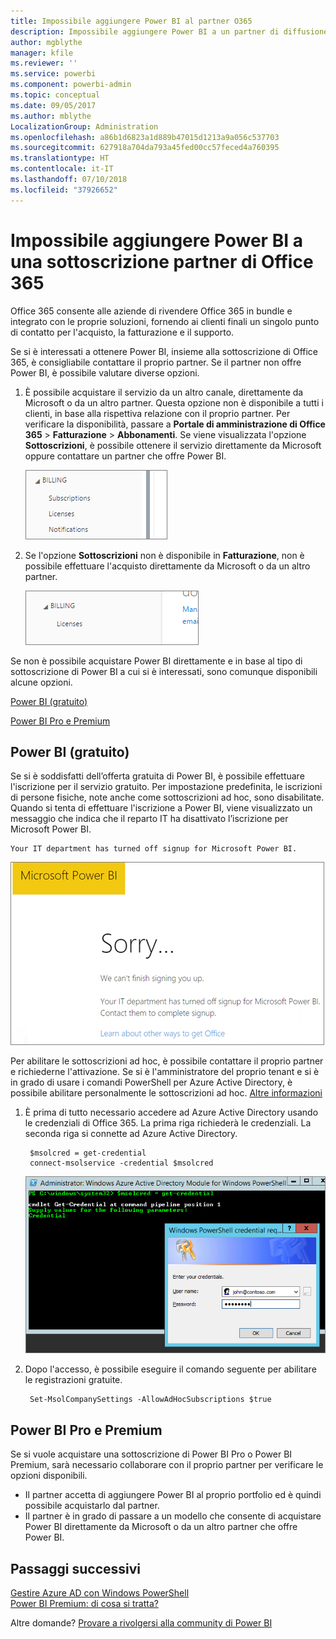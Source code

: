 ```yaml
---
title: Impossibile aggiungere Power BI al partner O365
description: Impossibile aggiungere Power BI a un partner di diffusione di Office 365. Il modello diffuso su diversi canali è un modello di acquisto usato da Office 365.
author: mgblythe
manager: kfile
ms.reviewer: ''
ms.service: powerbi
ms.component: powerbi-admin
ms.topic: conceptual
ms.date: 09/05/2017
ms.author: mblythe
LocalizationGroup: Administration
ms.openlocfilehash: a86b1d6823a1d889b47015d1213a9a056c537703
ms.sourcegitcommit: 627918a704da793a45fed00cc57feced4a760395
ms.translationtype: HT
ms.contentlocale: it-IT
ms.lasthandoff: 07/10/2018
ms.locfileid: "37926652"
---
```

# <a name="unable-to-add-power-bi-to-office-365-partner-subscription"></a>Impossibile aggiungere Power BI a una sottoscrizione partner di Office 365
Office 365 consente alle aziende di rivendere Office 365 in bundle e integrato con le proprie soluzioni, fornendo ai clienti finali un singolo punto di contatto per l'acquisto, la fatturazione e il supporto.

Se si è interessati a ottenere Power BI, insieme alla sottoscrizione di Office 365, è consigliabile contattare il proprio partner. Se il partner non offre Power BI, è possibile valutare diverse opzioni.

1. È possibile acquistare il servizio da un altro canale, direttamente da Microsoft o da un altro partner. Questa opzione non è disponibile a tutti i clienti, in base alla rispettiva relazione con il proprio partner. Per verificare la disponibilità, passare a **Portale di amministrazione di Office 365** > **Fatturazione** > **Abbonamenti**. Se viene visualizzata l'opzione **Sottoscrizioni**, è possibile ottenere il servizio direttamente da Microsoft oppure contattare un partner che offre Power BI.
   
    ![](media/service-admin-syndication-partner/billingsub.png)
2. Se l'opzione **Sottoscrizioni** non è disponibile in **Fatturazione**, non è possibile effettuare l'acquisto direttamente da Microsoft o da un altro partner. 
   
   ![](media/service-admin-syndication-partner/billing.png)

Se non è possibile acquistare Power BI direttamente e in base al tipo di sottoscrizione di Power BI a cui si è interessati, sono comunque disponibili alcune opzioni.

[Power BI (gratuito)](#power-bi-free)

[Power BI Pro e Premium](#power-bi-pro-and-premium)

## <a name="power-bi-free"></a>Power BI (gratuito)
Se si è soddisfatti dell’offerta gratuita di Power BI, è possibile effettuare l'iscrizione per il servizio gratuito. Per impostazione predefinita, le iscrizioni di persone fisiche, note anche come sottoscrizioni ad hoc, sono disabilitate. Quando si tenta di effettuare l'iscrizione a Power BI, viene visualizzato un messaggio che indica che il reparto IT ha disattivato l’iscrizione per Microsoft Power BI.

    Your IT department has turned off signup for Microsoft Power BI.

![](media/service-admin-syndication-partner/sorry.png)

Per abilitare le sottoscrizioni ad hoc, è possibile contattare il proprio partner e richiederne l'attivazione. Se si è l'amministratore del proprio tenant e si è in grado di usare i comandi PowerShell per Azure Active Directory, è possibile abilitare personalmente le sottoscrizioni ad hoc. [Altre informazioni](https://technet.microsoft.com/library/jj151815.aspx)

1. È prima di tutto necessario accedere ad Azure Active Directory usando le credenziali di Office 365. La prima riga richiederà le credenziali. La seconda riga si connette ad Azure Active Directory.
   
        $msolcred = get-credential
        connect-msolservice -credential $msolcred
   
    ![](media/service-admin-syndication-partner/aad-signin.png)
2. Dopo l'accesso, è possibile eseguire il comando seguente per abilitare le registrazioni gratuite.
   
        Set-MsolCompanySettings -AllowAdHocSubscriptions $true

## <a name="power-bi-pro-and-premium"></a>Power BI Pro e Premium
Se si vuole acquistare una sottoscrizione di Power BI Pro o Power BI Premium, sarà necessario collaborare con il proprio partner per verificare le opzioni disponibili.

* Il partner accetta di aggiungere Power BI al proprio portfolio ed è quindi possibile acquistarlo dal partner.
* Il partner è in grado di passare a un modello che consente di acquistare Power BI direttamente da Microsoft o da un altro partner che offre Power BI.

## <a name="next-steps"></a>Passaggi successivi
[Gestire Azure AD con Windows PowerShell](https://technet.microsoft.com/library/jj151815.aspx)  
[Power BI Premium: di cosa si tratta?](service-premium.md)

Altre domande? [Provare a rivolgersi alla community di Power BI](http://community.powerbi.com/)

